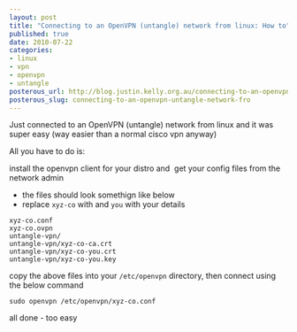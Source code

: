 ```yaml
--- 
layout: post
title: "Connecting to an OpenVPN (untangle) network from linux: How to"
published: true
date: 2010-07-22
categories: 
- linux
- vpn
- openvpn
- untangle
posterous_url: http://blog.justin.kelly.org.au/connecting-to-an-openvpn-untangle-network-fro
posterous_slug: connecting-to-an-openvpn-untangle-network-fro
---
```

Just connected to an OpenVPN (untangle) network from linux and it was super easy (way easier than a normal cisco vpn anyway)

All you have to do is:

install the openvpn client for your distro and  get your config files from the network admin 

* the files should look somethign like below
* replace `xyz-co` with and `you` with your details

```
xyz-co.conf
xyz-co.ovpn
untangle-vpn/
untangle-vpn/xyz-co-ca.crt
untangle-vpn/xyz-co-you.crt
untangle-vpn/xyz-co-you.key
```

copy the above files into your `/etc/openvpn` directory, then connect using the below command

```
sudo openvpn /etc/openvpn/xyz-co.conf
```

all done - too easy
